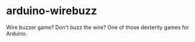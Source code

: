 # arduino-wirebuzz
Wire buzzer game? Don't buzz the wire? One of those dexterity games for Arduino.

